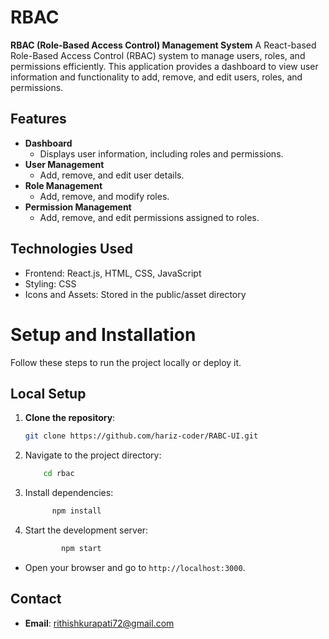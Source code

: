 # RBAC

**RBAC (Role-Based Access Control) Management System**
        A React-based Role-Based Access Control (RBAC) system to manage users, roles, and permissions efficiently. This application provides a dashboard to view user information and functionality to add, remove, and edit users, roles, and permissions.
## Features

- **Dashboard**
  - Displays user information, including roles and permissions.
- **User Management**
  - Add, remove, and edit user details.
- **Role Management**
  - Add, remove, and modify roles.
- **Permission Management**
  - Add, remove, and edit permissions assigned to roles.

## Technologies Used
- Frontend: React.js, HTML, CSS, JavaScript
- Styling: CSS
- Icons and Assets: Stored in the public/asset directory

# **Setup and Installation**
Follow these steps to run the project locally or deploy it.

## Local Setup
1. **Clone the repository**:
   ```bash
   git clone https://github.com/hariz-coder/RABC-UI.git
 2. Navigate to the project directory:
    ```bash
        cd rbac
 3. Install dependencies:
    ```bash 
          npm install
  4. Start the development server:
     ```bash
             npm start
- Open your browser and go to ```http://localhost:3000```.


## Contact

- **Email**: [rithishkurapati72@gmail.com](mailto:rithishkurapati72@gmail.com)
